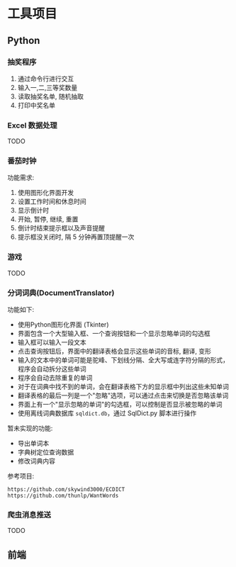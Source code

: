# 工具项目

## Python

### 抽奖程序

1. 通过命令行进行交互  
2. 输入一,二,三等奖数量  
3. 读取抽奖名单, 随机抽取  
4. 打印中奖名单

### Excel 数据处理

TODO

### 番茄时钟

功能需求:

1. 使用图形化界面开发
2. 设置工作时间和休息时间
3. 显示倒计时
4. 开始, 暂停, 继续, 重置
5. 倒计时结束提示框以及声音提醒
6. 提示框没关闭时, 隔 5 分钟再置顶提醒一次

### 游戏

TODO

### 分词词典(DocumentTranslator)

功能如下:
- 使用Python图形化界面 (Tkinter)
- 界面包含一个大型输入框、一个查询按钮和一个显示忽略单词的勾选框
- 输入框可以输入一段文本
- 点击查询按钮后，界面中的翻译表格会显示这些单词的音标, 翻译, 变形
- 输入的文本中的单词可能是驼峰、下划线分隔、全大写或连字符分隔的形式，程序会自动拆分这些单词
- 程序会自动去除重复的单词
- 对于在词典中找不到的单词，会在翻译表格下方的显示框中列出这些未知单词
- 翻译表格的最后一列是一个"忽略"选项，可以通过点击来切换是否忽略该单词
- 界面上有一个"显示忽略的单词"的勾选框，可以控制是否显示被忽略的单词
- 使用离线词典数据库 `sqldict.db`，通过 SqlDict.py 脚本进行操作

暂未实现的功能:
- 导出单词本
- 字典树定位查询数据
- 修改词典内容

参考项目:
```
https://github.com/skywind3000/ECDICT
https://github.com/thunlp/WantWords
```

### 爬虫消息推送

TODO

## 前端